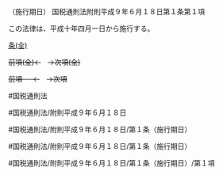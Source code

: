 （施行期日）
国税通則法附則平成９年６月１８日第１条第１項

この法律は、平成十年四月一日から施行する。

[条(全)](国税通則法＿＿＿＿附則平成９年６月１８日第１条_.md)

~~前項(全)←~~　~~→次項(全)~~

~~前項 　 ←~~　~~→次項~~



#国税通則法

#国税通則法/附則平成９年６月１８日

#国税通則法/附則平成９年６月１８日/第１条（施行期日）

#国税通則法/附則平成９年６月１８日/第１条（施行期日）

#国税通則法/附則平成９年６月１８日/第１条（施行期日）/第１項

